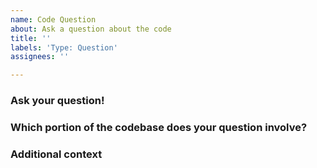 ```yaml
---
name: Code Question
about: Ask a question about the code
title: ''
labels: 'Type: Question'
assignees: ''

---
```


<!--
Thank you for taking an interest in the OpenZFS codebase.

Please be aware that most questions are preferably asked in the mailing list first.
This form is primarily meant for asking questions about the code itself.

Please also check our issue tracker before opening a new question.
Filling out the following template will help other contributors better understand your question.
-->

### Ask your question!

<!--
Please provide a clear and concise question.
-->

### Which portion of the codebase does your question involve?

<!--
Optional: Please describe what portion of the codebase your issue involved.
Example: "Testsuite", "Buildbots", "CLI", a code snippet etc.
-->

### Additional context

<!--
Any additional information you want to add?
-->
